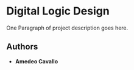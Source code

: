 # Digital Logic Design

One Paragraph of project description goes here.

## Authors

* **Amedeo Cavallo**
